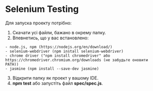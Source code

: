 # Selenium Testing
Для запуска проекту потрібно:
1. Скачати усі файли, бажано в окрему папку.
2. Впевнетись, що у вас встановлено:
```
- node.js, npm (https://nodejs.org/en/download/)
- selenium-webdriver (npm install selenium-webdriver)
- chrome driver ("npm install chromedriver" або https://chromedriver.chromium.org/downloads (не забудьте оновити PATH))
- jasmine (npm install --save-dev jasmine)
```
3. Відкрити папку як проект у вашому IDE.
4. **npm test** або запустіть файл **spec/spec.js**.
